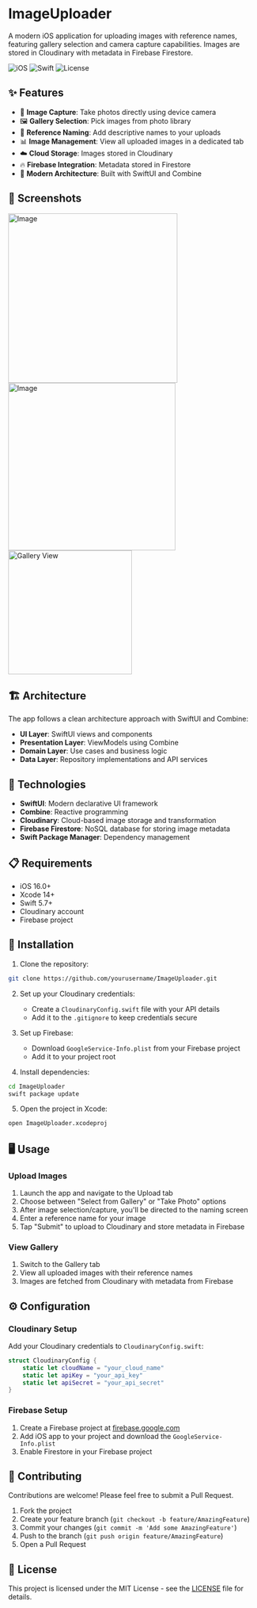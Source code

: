 # ImageUploader

A modern iOS application for uploading images with reference names, featuring gallery selection and camera capture capabilities. Images are stored in Cloudinary with metadata in Firebase Firestore.

![iOS](https://img.shields.io/badge/iOS-16.0%2B-blue)
![Swift](https://img.shields.io/badge/Swift-5.7-orange)
![License](https://img.shields.io/badge/License-MIT-green)

## ✨ Features

- 📸 **Image Capture**: Take photos directly using device camera
- 🖼️ **Gallery Selection**: Pick images from photo library
- 🔖 **Reference Naming**: Add descriptive names to your uploads
- 📊 **Image Management**: View all uploaded images in a dedicated tab
- ☁️ **Cloud Storage**: Images stored in Cloudinary
- 🔥 **Firebase Integration**: Metadata stored in Firestore
- 🚀 **Modern Architecture**: Built with SwiftUI and Combine

## 📱 Screenshots

<p float="left">
  <img width="342" alt="Image" src="https://github.com/user-attachments/assets/12c8f3af-4745-4a05-9e17-f62f63d181f5" />
  <img width="338" alt="Image" src="https://github.com/user-attachments/assets/097e8800-ec44-45e3-8c14-052946797b26" />
  <img src="/api/placeholder/250/550" alt="Gallery View" width="250" />
</p>

## 🏗️ Architecture

The app follows a clean architecture approach with SwiftUI and Combine:

- **UI Layer**: SwiftUI views and components
- **Presentation Layer**: ViewModels using Combine
- **Domain Layer**: Use cases and business logic
- **Data Layer**: Repository implementations and API services

## 🔧 Technologies

- **SwiftUI**: Modern declarative UI framework
- **Combine**: Reactive programming
- **Cloudinary**: Cloud-based image storage and transformation
- **Firebase Firestore**: NoSQL database for storing image metadata
- **Swift Package Manager**: Dependency management

## 📋 Requirements

- iOS 16.0+
- Xcode 14+
- Swift 5.7+
- Cloudinary account
- Firebase project

## 🚀 Installation

1. Clone the repository:
```bash
git clone https://github.com/yourusername/ImageUploader.git
```

2. Set up your Cloudinary credentials:
   - Create a `CloudinaryConfig.swift` file with your API details
   - Add it to the `.gitignore` to keep credentials secure

3. Set up Firebase:
   - Download `GoogleService-Info.plist` from your Firebase project
   - Add it to your project root

4. Install dependencies:
```bash
cd ImageUploader
swift package update
```

5. Open the project in Xcode:
```bash
open ImageUploader.xcodeproj
```

## 🖥️ Usage

### Upload Images

1. Launch the app and navigate to the Upload tab
2. Choose between "Select from Gallery" or "Take Photo" options
3. After image selection/capture, you'll be directed to the naming screen
4. Enter a reference name for your image
5. Tap "Submit" to upload to Cloudinary and store metadata in Firebase

### View Gallery

1. Switch to the Gallery tab
2. View all uploaded images with their reference names
3. Images are fetched from Cloudinary with metadata from Firebase

## ⚙️ Configuration

### Cloudinary Setup

Add your Cloudinary credentials to `CloudinaryConfig.swift`:

```swift
struct CloudinaryConfig {
    static let cloudName = "your_cloud_name"
    static let apiKey = "your_api_key"
    static let apiSecret = "your_api_secret"
}
```

### Firebase Setup

1. Create a Firebase project at [firebase.google.com](https://firebase.google.com)
2. Add iOS app to your project and download the `GoogleService-Info.plist`
3. Enable Firestore in your Firebase project

## 🤝 Contributing

Contributions are welcome! Please feel free to submit a Pull Request.

1. Fork the project
2. Create your feature branch (`git checkout -b feature/AmazingFeature`)
3. Commit your changes (`git commit -m 'Add some AmazingFeature'`)
4. Push to the branch (`git push origin feature/AmazingFeature`)
5. Open a Pull Request

## 📄 License

This project is licensed under the MIT License - see the [LICENSE](LICENSE) file for details.
